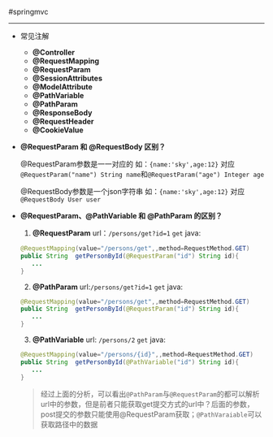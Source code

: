 #springmvc

----
- 常见注解

    - **@Controller**
    - **@RequestMapping**
    - **@RequestParam**
    - **@SessionAttributes**
    - **@ModelAttribute**
    - **@PathVariable**
    - **@PathParam**
    - **@ResponseBody**
    - **@RequestHeader**
    - **@CookieValue**
- **@RequestParam 和 @RequestBody 区别？**

    @RequestParam参数是一一对应的
    如：`{name:'sky',age:12}` 对应
    `@RequestParam("name") String name`和`@RequestParam("age") Integer age`

    @RequestBody参数是一个json字符串
    如：`{name:'sky',age:12}` 对应`@RequestBody User user`

- **@RequestParam、@PathVariable 和 @PathParam 的区别？**

    1. **@RequestParam**
    url：`/persons/get?id=1` `get`
    java:
    ```java
    @RequestMapping(value="/persons/get",,method=RequestMethod.GET)
    public String  getPersonById(@RequestParam("id") String id){
       ...
    }

    ```
    2. **@PathParam**
    url:`/persons/get?id=1` `get`
    java:
    ```java
    @RequestMapping(value="/persons/get",,method=RequestMethod.GET)
    public String  getPersonById(@RequestParam("id") String id){
       ...
    }
    ```
    3. **@PathVariable**
    url: `/persons/2`   `get`
    java:
    ```java
    @RequestMapping(value="/persons/{id}",,method=RequestMethod.GET)
    public String  getPersonById(@PathVariable("id") String id){
       ...
    }
    ```
    > 经过上面的分析，可以看出`@PathParam`与`@RequestParam`的都可以解析url中的参数，但是前者只能获取get提交方式的url中？后面的参数，post提交的参数只能使用@RequestParam获取；`@PathVaraiable`可以获取路径中的数据

